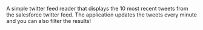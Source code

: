 A simple twitter feed reader that displays the 10 most recent tweets from the salesforce twitter feed. The application updates the tweets every minute and you can also filter the results!